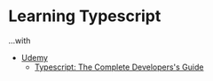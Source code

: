 # Learning Typescript

...with

- [Udemy](https://udemy.com)
  - [Typescript: The Complete Developers's Guide](https://www.udemy.com/course/typescript-the-complete-developers-guide)

